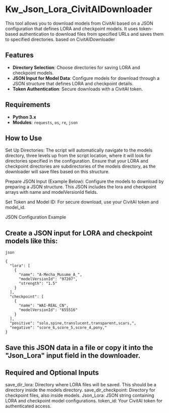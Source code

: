 # Kw_Json_Lora_CivitAIDownloader

This tool allows you to download models from CivitAI based on a JSON configuration that defines LORA and checkpoint models. It uses token-based authentication to download files from specified URLs and saves them to specified directories. based on CivitAIDownloader

## Features
- **Directory Selection**: Choose directories for saving LORA and checkpoint models.
- **JSON Input for Model Data**: Configure models for download through a JSON structure that defines LORA and checkpoint details.
- **Token Authentication**: Secure downloads with a CivitAI token.

## Requirements
- **Python 3.x**
- **Modules**: `requests`, `os`, `re`, `json`

## How to Use

Set Up Directories: The script will automatically navigate to the models directory, three levels up from the script location, where it will look for directories specified in the configuration.
	Ensure that your LORA and checkpoint directories are subdirectories of the models directory, as the downloader will save files based on this structure.

Prepare JSON Input (Example Below): Configure the models to download by preparing a JSON structure. This JSON includes the lora and checkpoint arrays with name and modelVersionId fields.

Set Token and Model ID: For secure download, use your CivitAI token and model_id.

JSON Configuration Example

## Create a JSON input for LORA and checkpoint models like this:

	json

	{
	  "lora": [
		{
		  "name": "A-Mecha_Musume_A_",
		  "modelVersionId": "97207",
		  "strength": "1.5"
		}
	  ],
	  "checkpoint": [
		{
		  "name": "WAI-REAL_CN",
		  "modelVersionId": "655516"
		}
	  ],
	  "positive": "solo,spine,translucent,transparent,scars,",
	  "negative": "score_6,score_5,score_4,pony,"
	}

## Save this JSON data in a file or copy it into the "Json_Lora" input field in the downloader.

## Required and Optional Inputs

save_dir_lora: Directory where LORA files will be saved. This should be a directory inside the models directory.
save_dir_checkpoint: Directory for checkpoint files, also inside models.
Json_Lora: JSON string containing LORA and checkpoint model configurations.
token_id: Your CivitAI token for authenticated access.
